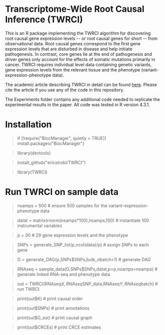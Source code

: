 # Transcriptome-Wide Root Causal Inference (TWRCI)

This is an R package implementing the TWRCI algorithm for discovering root causal gene expression levels -- or root causal genes for short -- from observational data. Root causal genes correspond to the first gene expression levels that are disturbed in disease and help initiate pathogenesis. In contrast, core genes lie at the end of pathogenesis and driver genes only account for the effects of somatic mutations primarily in cancer. TWRCI requires individual level data containing genetic variants, gene expression levels from the relevant tissue and the phenotype (variant-expression-phenotype data).

The academic article describing TWRCI in detail can be found [here](https://www.google.com). Please cite the article if you use any of the code in this repository.

The Experiments folder contains any additional code needed to replicate the experimental results in the paper. All code was tested in R version 4.3.1.

# Installation
> if (!require("BiocManager", quietly = TRUE)) install.packages("BiocManager")

> library(devtools)

> install_github("ericstrobl/TWRCI")

> library(TWRCI)

# Run TWRCI on sample data
> nsamps = 500 # ensure 500 samples for the variant-expression-phenotype data

> datat = matrix(rnorm(nsamps*100),nsamps,100) # instantiate 100 instrumental variables

> p = 30 # 29 gene expression levels and the phenotype

> SNPs = generate_SNP_list(p,ncol(data)/p) # assign SNPs to each gene

> G = generate_DAG(p,SNPs$SNPs,bulk_nbatch=1) # generate DAG

> RNAseq = sample_data(G,SNPs$SNPs,datat,p=p,nsamps=nsamps) # generate linked RNA-seq and phenotype data

> out = TWRCI(RNAseq$X,RNAseq$SNP_data,RNAseq$Y,RNAseq$batch) # run TWRCI

> print(out$K) # print causal order

> print(out$SNPs) # print annotations

> print(out$G_est) # print causal graph

> print(out$CRCEs) # print CRCE estimates 

